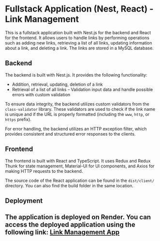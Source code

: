 # Fullstack Application (Nest, React) - Link Management

This is a fullstack application built with Nest.js for the backend and React for the frontend. It allows users to handle links by performing operations such as adding new links, retrieving a list of all links, updating information about a link, and deleting a link. The links are stored in a MySQL database.

## Backend

The backend is built with Nest.js. It provides the following functionality:

- Addition, retrieval, updating, deletion of a link
- Retrieval of a list of all links
– Validation input data and handle possible errors with custom validation

To ensure data integrity, the backend utilizes custom validators from the `class-validator` library. These validators are used to check if the link name is unique and if the URL is properly formatted (including the `www`, `http`, or `https` prefix).

For error handling, the backend utilizes an HTTP exception filter, which provides consistent and structured error responses to the clients.

## Frontend

The frontend is built with React and TypeScript. It uses Redux and Redux Thunk for state management, Material-UI for UI components, and Axios for making HTTP requests to the backend.

The source code of the React application can be found in the `dist/client/` directory. You can also find the build folder in the same location.

## Deployment

The application is deployed on Render. You can access the deployed application using the following link: [Link Management App](https://link-crud.onrender.com/)
---
